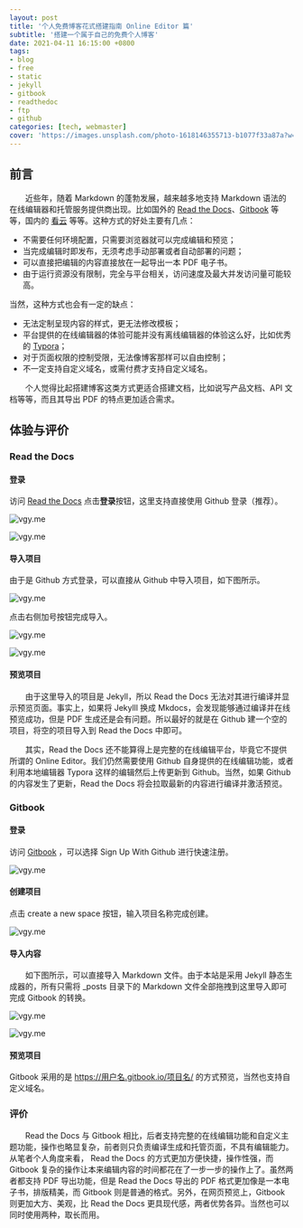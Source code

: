 ```yaml
---
layout: post
title: '个人免费博客花式搭建指南 Online Editor 篇'
subtitle: '搭建一个属于自己的免费个人博客'
date: 2021-04-11 16:15:00 +0800
tags: 
- blog
- free
- static
- jekyll
- gitbook
- readthedoc
- ftp
- github
categories: [tech, webmaster]
cover: 'https://images.unsplash.com/photo-1618146355713-b1077f33a87a?w=1600&q=900'
---
```


## 前言

&emsp;&emsp;近些年，随着 Markdown 的蓬勃发展，越来越多地支持 Markdown 语法的在线编辑器和托管服务提供商出现。比如国外的 [Read the Docs](https://readthedocs.org/)、[Gitbook](https://gitbook.com) 等等，国内的 [看云](https://www.kancloud.cn/) 等等。这种方式的好处主要有几点：

- 不需要任何环境配置，只需要浏览器就可以完成编辑和预览；
- 当完成编辑时即发布，无须考虑手动部署或者自动部署的问题；
- 可以直接把编辑的内容直接放在一起导出一本 PDF 电子书。
- 由于运行资源没有限制，完全与平台相关，访问速度及最大并发访问量可能较高。

当然，这种方式也会有一定的缺点：

- 无法定制呈现内容的样式，更无法修改模板；
- 平台提供的在线编辑器的体验可能并没有离线编辑器的体验这么好，比如优秀的 [Typora](https://typora.io)；
- 对于页面权限的控制受限，无法像博客那样可以自由控制；
- 不一定支持自定义域名，或需付费才支持自定义域名。

&emsp;&emsp;个人觉得比起搭建博客这类方式更适合搭建文档，比如说写产品文档、API 文档等等，而且其导出 PDF 的特点更加适合需求。

## 体验与评价

### Read the Docs

#### 登录

访问 [Read the Docs](https://readthedocs.org/) 点击**登录**按钮，这里支持直接使用 Github 登录（推荐）。

![vgy.me](https://i.vgy.me/WiYCRb.png)

![vgy.me](https://i.vgy.me/ef4cKr.png)


#### 导入项目

由于是 Github 方式登录，可以直接从 Github 中导入项目，如下图所示。

![vgy.me](https://i.vgy.me/PaSfl7.png)

点击右侧加号按钮完成导入。

![vgy.me](https://i.vgy.me/TQYwpR.png)

![vgy.me](https://i.vgy.me/i0DQXU.png)

#### 预览项目

&emsp;&emsp;由于这里导入的项目是 Jekyll，所以 Read the Docs 无法对其进行编译并显示预览页面。事实上，如果将 Jekylll 换成 Mkdocs，会发现能够通过编译并在线预览成功，但是 PDF 生成还是会有问题。所以最好的就是在 Github 建一个空的项目，将空的项目导入到 Read the Docs 中即可。

&emsp;&emsp;其实，Read the Docs 还不能算得上是完整的在线编辑平台，毕竟它不提供所谓的 Online Editor。我们仍然需要使用 Github 自身提供的在线编辑功能，或者利用本地编辑器 Typora 这样的编辑然后上传更新到 Github。当然，如果 Github 的内容发生了更新，Read the Docs 将会拉取最新的内容进行编译并激活预览。

### Gitbook

#### 登录

访问 [Gitbook](https://gitbook.com) ，可以选择 Sign Up With Github 进行快速注册。

![vgy.me](https://i.vgy.me/DDsCsE.png)

#### 创建项目

点击 create a new space 按钮，输入项目名称完成创建。

![vgy.me](https://i.vgy.me/mR46gg.png)

#### 导入内容

&emsp;&emsp;如下图所示，可以直接导入 Markdown 文件。由于本站是采用 Jekyll 静态生成器的，所有只需将 _posts 目录下的 Markdown 文件全部拖拽到这里导入即可完成 Gitbook 的转换。

![vgy.me](https://i.vgy.me/3lGk46.png)

![vgy.me](https://i.vgy.me/J25FIN.png)

#### 预览项目

Gitbook 采用的是 https://用户名.gitbook.io/项目名/ 的方式预览，当然也支持自定义域名。

### 评价

&emsp;&emsp;Read the Docs 与 Gitbook 相比，后者支持完整的在线编辑功能和自定义主题功能，操作也略显复杂，前者则只负责编译生成和托管页面，不具有编辑能力。从笔者个人角度来看， Read the Docs 的方式更加方便快捷，操作性强，而 Gitbook 复杂的操作让本来编辑内容的时间都花在了一步一步的操作上了。虽然两者都支持 PDF 导出功能，但是 Read the Docs 导出的 PDF 格式更加像是一本电子书，排版精美，而 Gitbook 则是普通的格式。另外，在网页预览上，Gitbook 则更加大方、美观，比 Read the Docs 更具现代感，两者优势各异。当然也可以同时使用两种，取长而用。